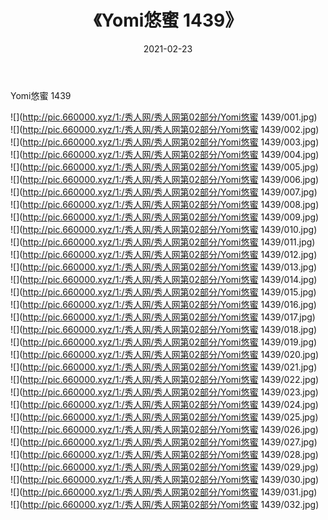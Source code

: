 ﻿---
layout: post
title:  《Yomi悠蜜 1439》
date:   2021-02-23
img: http://pic.660000.xyz/1:/秀人网/秀人网第02部分/Yomi悠蜜 1439/000.jpg
categories: [美女, 清纯, 唯美]
---

Yomi悠蜜 1439

  ![](http://pic.660000.xyz/1:/秀人网/秀人网第02部分/Yomi悠蜜 1439/001.jpg) <br> ![](http://pic.660000.xyz/1:/秀人网/秀人网第02部分/Yomi悠蜜 1439/002.jpg) <br> ![](http://pic.660000.xyz/1:/秀人网/秀人网第02部分/Yomi悠蜜 1439/003.jpg) <br> ![](http://pic.660000.xyz/1:/秀人网/秀人网第02部分/Yomi悠蜜 1439/004.jpg) <br> ![](http://pic.660000.xyz/1:/秀人网/秀人网第02部分/Yomi悠蜜 1439/005.jpg) <br> ![](http://pic.660000.xyz/1:/秀人网/秀人网第02部分/Yomi悠蜜 1439/006.jpg) <br> ![](http://pic.660000.xyz/1:/秀人网/秀人网第02部分/Yomi悠蜜 1439/007.jpg) <br> ![](http://pic.660000.xyz/1:/秀人网/秀人网第02部分/Yomi悠蜜 1439/008.jpg) <br> ![](http://pic.660000.xyz/1:/秀人网/秀人网第02部分/Yomi悠蜜 1439/009.jpg) <br> ![](http://pic.660000.xyz/1:/秀人网/秀人网第02部分/Yomi悠蜜 1439/010.jpg) <br> ![](http://pic.660000.xyz/1:/秀人网/秀人网第02部分/Yomi悠蜜 1439/011.jpg) <br> ![](http://pic.660000.xyz/1:/秀人网/秀人网第02部分/Yomi悠蜜 1439/012.jpg) <br> ![](http://pic.660000.xyz/1:/秀人网/秀人网第02部分/Yomi悠蜜 1439/013.jpg) <br> ![](http://pic.660000.xyz/1:/秀人网/秀人网第02部分/Yomi悠蜜 1439/014.jpg) <br> ![](http://pic.660000.xyz/1:/秀人网/秀人网第02部分/Yomi悠蜜 1439/015.jpg) <br> ![](http://pic.660000.xyz/1:/秀人网/秀人网第02部分/Yomi悠蜜 1439/016.jpg) <br> ![](http://pic.660000.xyz/1:/秀人网/秀人网第02部分/Yomi悠蜜 1439/017.jpg) <br> ![](http://pic.660000.xyz/1:/秀人网/秀人网第02部分/Yomi悠蜜 1439/018.jpg) <br> ![](http://pic.660000.xyz/1:/秀人网/秀人网第02部分/Yomi悠蜜 1439/019.jpg) <br> ![](http://pic.660000.xyz/1:/秀人网/秀人网第02部分/Yomi悠蜜 1439/020.jpg) <br> ![](http://pic.660000.xyz/1:/秀人网/秀人网第02部分/Yomi悠蜜 1439/021.jpg) <br> ![](http://pic.660000.xyz/1:/秀人网/秀人网第02部分/Yomi悠蜜 1439/022.jpg) <br> ![](http://pic.660000.xyz/1:/秀人网/秀人网第02部分/Yomi悠蜜 1439/023.jpg) <br> ![](http://pic.660000.xyz/1:/秀人网/秀人网第02部分/Yomi悠蜜 1439/024.jpg) <br> ![](http://pic.660000.xyz/1:/秀人网/秀人网第02部分/Yomi悠蜜 1439/025.jpg) <br> ![](http://pic.660000.xyz/1:/秀人网/秀人网第02部分/Yomi悠蜜 1439/026.jpg) <br> ![](http://pic.660000.xyz/1:/秀人网/秀人网第02部分/Yomi悠蜜 1439/027.jpg) <br> ![](http://pic.660000.xyz/1:/秀人网/秀人网第02部分/Yomi悠蜜 1439/028.jpg) <br> ![](http://pic.660000.xyz/1:/秀人网/秀人网第02部分/Yomi悠蜜 1439/029.jpg) <br> ![](http://pic.660000.xyz/1:/秀人网/秀人网第02部分/Yomi悠蜜 1439/030.jpg) <br> ![](http://pic.660000.xyz/1:/秀人网/秀人网第02部分/Yomi悠蜜 1439/031.jpg) <br> ![](http://pic.660000.xyz/1:/秀人网/秀人网第02部分/Yomi悠蜜 1439/032.jpg) <br>